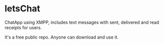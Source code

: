 # letsChat
ChatApp using XMPP, includes text messages with sent, delivered and read receipts for users.


It's a free public repo. Anyone can download and use it. 

